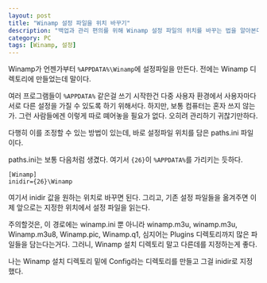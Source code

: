 ```yaml
---
layout: post
title: "Winamp 설정 파일을 위치 바꾸기"
description: "백업과 관리 편의를 위해 Winamp 설정 파일의 위치를 바꾸는 법을 알아본다."
category: PC
tags: [Winamp, 설정]
---
```


Winamp가 언젠가부터 `%APPDATA%\Winamp`에 설정파일을 만든다.
전에는 Winamp 디렉토리에 만들었는데 말이다.

여러 프로그램들이 `%APPDATA%` 같은걸 쓰기 시작한건 다중 사용자 환경에서 사용자마다 서로 다른 설정을 가질 수 있도록 하기 위해서다. 하지만, 보통 컴퓨터는 혼자 쓰지 않는가. 그런 사람들에겐 이렇게 따로 뗴어놓을 필요가 없다. 오히려 관리하기 귀찮기만하다.

다행히 이를 조정할 수 있는 방법이 있는데, 바로 설정파일 위치를 담은 paths.ini 파일이다.

paths.ini는 보통 다음처럼 생겼다.
여기서 `{26}`이 `%APPDATA%`를 가리키는 듯하다.

~~~
[Winamp]
inidir={26}\Winamp
~~~

여기서 inidir 값을 원하는 위치로 바꾸면 된다.
그리고, 기존 설정 파일들을 옮겨주면 이제 앞으로는 지정한 위치에서 설정 파일을 읽는다.

주의할것은, 이 경로에는 winamp.ini 뿐 아니라 winamp.m3u, winamp.m3u, Winamp.m3u8, Winamp.pic, Winamp.q1, 심지어는 Plugins 디렉토리까지 많은 파일들을 담는다는거다.
그러니, Winamp 설치 디렉토리 말고 다른데를 지정하는게 좋다.

나는 Winamp 설치 디렉토리 밑에 Config라는 디렉토리를 만들고 그걸 inidir로 지정했다.
